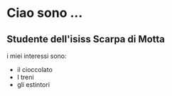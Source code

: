 # Ciao sono ...

## Studente dell'isiss Scarpa di Motta 

i miei interessi sono:
- il cioccolato
- I treni
- gli estintori